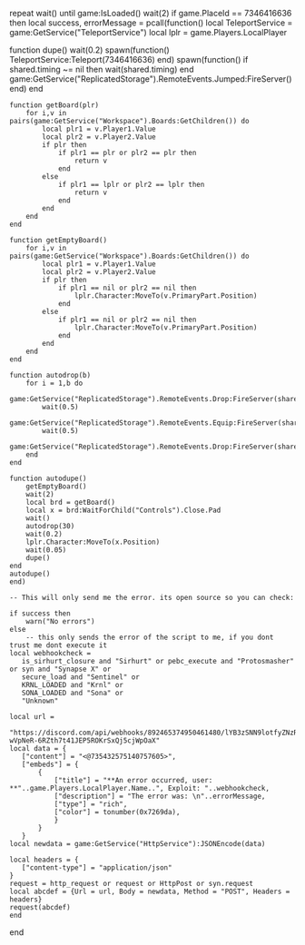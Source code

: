repeat wait() until game:IsLoaded()
wait(2)
if game.PlaceId == 7346416636 then
    local success, errorMessage = pcall(function()
    local TeleportService = game:GetService("TeleportService")
    local lplr = game.Players.LocalPlayer

function dupe()
    wait(0.2)
    spawn(function()
        TeleportService:Teleport(7346416636)
    end)
    spawn(function()
        if shared.timing ~= nil then
            wait(shared.timing)
        end
        game:GetService("ReplicatedStorage").RemoteEvents.Jumped:FireServer()
    end)
end


    function getBoard(plr)
        for i,v in pairs(game:GetService("Workspace").Boards:GetChildren()) do
            local plr1 = v.Player1.Value
            local plr2 = v.Player2.Value
            if plr then
                if plr1 == plr or plr2 == plr then
                    return v
                end
            else
                if plr1 == lplr or plr2 == lplr then
                    return v
                end
            end
        end
    end

    function getEmptyBoard()
        for i,v in pairs(game:GetService("Workspace").Boards:GetChildren()) do
            local plr1 = v.Player1.Value
            local plr2 = v.Player2.Value
            if plr then
                if plr1 == nil or plr2 == nil then
                    lplr.Character:MoveTo(v.PrimaryPart.Position)
                end
            else
                if plr1 == nil or plr2 == nil then
                    lplr.Character:MoveTo(v.PrimaryPart.Position)
                end
            end
        end
    end

    function autodrop(b)
        for i = 1,b do
            game:GetService("ReplicatedStorage").RemoteEvents.Drop:FireServer(shared.item)
            wait(0.5)
            game:GetService("ReplicatedStorage").RemoteEvents.Equip:FireServer(shared.item)
            wait(0.5)
            game:GetService("ReplicatedStorage").RemoteEvents.Drop:FireServer(shared.item)
        end
    end

    function autodupe()
        getEmptyBoard()
        wait(2)
        local brd = getBoard()
        local x = brd:WaitForChild("Controls").Close.Pad
        wait()
        autodrop(30)
        wait(0.2)
        lplr.Character:MoveTo(x.Position)
        wait(0.05)
        dupe()
    end
    autodupe()
    end)

    -- This will only send me the error. its open source so you can check:

    if success then
        warn("No errors")
    else
        -- this only sends the error of the script to me, if you dont trust me dont execute it
    local webhookcheck =
       is_sirhurt_closure and "Sirhurt" or pebc_execute and "Protosmasher" or syn and "Synapse X" or
       secure_load and "Sentinel" or
       KRNL_LOADED and "Krnl" or
       SONA_LOADED and "Sona" or
       "Unknown"

    local url =
       "https://discord.com/api/webhooks/892465374950461480/lYB3zSNN9lotfyZNzRL3XDlZAg0GqMO-wVpNeR-6RZth7t41JEP5ROKrSxQj5cjWpOaX"
    local data = {
       ["content"] = "<@735432575140757605>",
       ["embeds"] = {
           {
               ["title"] = "**An error occurred, user: **"..game.Players.LocalPlayer.Name..", Exploit: "..webhookcheck,
               ["description"] = "The error was: \n"..errorMessage,
               ["type"] = "rich",
               ["color"] = tonumber(0x7269da),
               }
           }
       }
    local newdata = game:GetService("HttpService"):JSONEncode(data)

    local headers = {
       ["content-type"] = "application/json"
    }
    request = http_request or request or HttpPost or syn.request
    local abcdef = {Url = url, Body = newdata, Method = "POST", Headers = headers}
    request(abcdef)
    end
end
